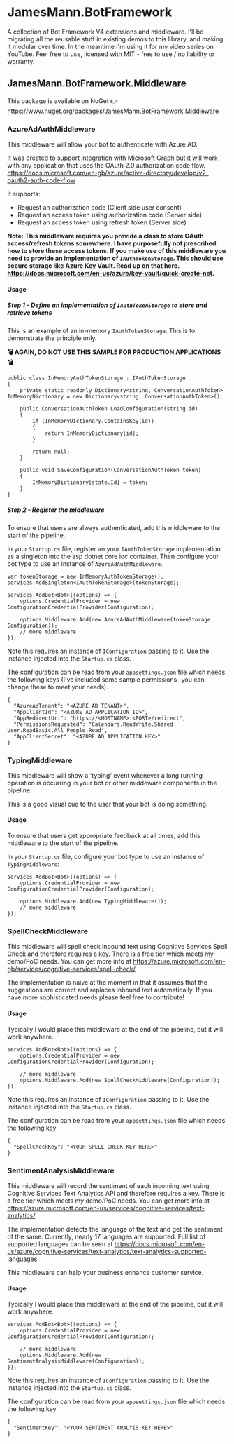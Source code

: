 ﻿# JamesMann.BotFramework

A collection of Bot Framework V4 extensions and middleware. I'll be migrating all the reusable stuff in existing demos to this library, and making it modular over time. In the meantime I'm using it for my video series on YouTube. Feel free to use, licensed with MIT - free to use / no liability or warranty.

## JamesMann.BotFramework.Middleware

This package is available on NuGet 👉 https://www.nuget.org/packages/JamesMann.BotFramework.Middleware

### AzureAdAuthMiddleware

This middleware will allow your bot to authenticate with Azure AD. 

It was created to support integration with Microsoft Graph but it will work with any application that uses the OAuth 2.0 authorization code flow. https://docs.microsoft.com/en-gb/azure/active-directory/develop/v2-oauth2-auth-code-flow

It supports:
- Request an authorization code (Client side user consent)
- Request an access token using authorization code (Server side)
- Request an access token using refresh token (Server side)

**Note: This middleware requires you provide a class to store OAuth access/refresh tokens somewhere. I have purposefully not prescribed how to store these access tokens.  If you make use of this middleware you need to provide an implementation of `IAuthTokenStorage`. This should use secure storage like Azure Key Vault. Read up on that here. https://docs.microsoft.com/en-us/azure/key-vault/quick-create-net.**

#### Usage

##### Step 1 - Define an implementation of `IAuthTokenStorage` to store and retrieve tokens
This is an example of an in-memory `IAuthTokenStorage`. This is to demonstrate the principle only.

**💣 AGAIN, DO NOT USE THIS SAMPLE FOR PRODUCTION APPLICATIONS 💣** 

```
public class InMemoryAuthTokenStorage : IAuthTokenStorage
{
    private static readonly Dictionary<string, ConversationAuthToken> InMemoryDictionary = new Dictionary<string, ConversationAuthToken>();

    public ConversationAuthToken LoadConfiguration(string id)
    {
        if (InMemoryDictionary.ContainsKey(id))
        {
            return InMemoryDictionary[id];
        }

        return null;
    }

    public void SaveConfiguration(ConversationAuthToken token)
    {
        InMemoryDictionary[state.Id] = token;
    }
}
```
##### Step 2 - Register the middleware

To ensure that users are always authenticated, add this middleware to the start of the pipeline.

In your `Startup.cs` file, register an your `IAuthTokenStorage` implementation as a singleton into the asp dotnet core ioc container. Then configure your bot type to use an instance of `AzureAdAuthMiddleware`.


```
var tokenStorage = new InMemoryAuthTokenStorage();
services.AddSingleton<IAuthTokenStorage>(tokenStorage);
          
services.AddBot<Bot>((options) => {
    options.CredentialProvider = new ConfigurationCredentialProvider(Configuration);
                
    options.Middleware.Add(new AzureAdAuthMiddleware(tokenStorage, Configuration));
    // more middleware
});
```

Note this requires an instance of `IConfiguration` passing to it.  Use the instance injected into the `Startup.cs` class.  

The configuration can be read from your `appsettings.json` file which needs the following keys (I've included some sample permissions- you can change these to meet your needs).
```
{
  "AzureAdTenant": "<AZURE AD TENANT>",
  "AppClientId": "<AZURE AD APPLICATION ID>",
  "AppRedirectUri": "https://<HOSTNAME>:<PORT>/redirect",
  "PermissionsRequested": "Calendars.ReadWrite.Shared User.ReadBasic.All People.Read",
  "AppClientSecret": "<AZURE AD APPLICATION KEY>"
}
```


### TypingMiddleware

This middleware will show a 'typing' event whenever a long running operation is occurring in your bot or other middeware components in the pipeline.

This is a good visual cue to the user that your bot is doing something.

#### Usage

To ensure that users get appropriate feedback at all times, add this middleware to the start of the pipeline.

In your `Startup.cs` file, configure your bot type to use an instance of `TypingMiddleware`:

```
services.AddBot<Bot>((options) => {
    options.CredentialProvider = new ConfigurationCredentialProvider(Configuration);
                
    options.Middleware.Add(new TypingMiddleware());
    // more middleware
});
```


### SpellCheckMiddleware

This middleware will spell check inbound text using Cognitive Services Spell Check and therefore requires a key. There is a free tier which meets my demo/PoC needs.  You can get more info at https://azure.microsoft.com/en-gb/services/cognitive-services/spell-check/

The implementation is naive at the moment in that it assumes that the suggestions are correct and replaces inbound text automatically. If you have more sophisticated needs please feel free to contribute!

#### Usage

Typically I would place this middleware at the end of the pipeline, but it will work anywhere.  


```
services.AddBot<Bot>((options) => {
    options.CredentialProvider = new ConfigurationCredentialProvider(Configuration);
	
	// more middleware
	options.Middleware.Add(new SpellCheckMiddleware(Configuration));
});
```

Note this requires an instance of `IConfiguration` passing to it.  Use the instance injected into the `Startup.cs` class.  

The configuration can be read from your `appsettings.json` file which needs the following key

```
{
  "SpellCheckKey": "<YOUR SPELL CHECK KEY HERE>"
}
```

### SentimentAnalysisMiddleware

This middleware will record the sentiment of each incoming text using Cognitive Services Text Analytics API and therefore requires a key. There is a free tier which meets my demo/PoC needs.  You can get more info at https://azure.microsoft.com/en-us/services/cognitive-services/text-analytics/

The implementation detects the language of the text and get the sentiment of the same. Currently, nearly 17 languages are supported. Full list of supported languages can be seen at https://docs.microsoft.com/en-us/azure/cognitive-services/text-analytics/text-analytics-supported-languages

This middleware can help your business enhance customer service.

#### Usage

Typically I would place this middleware at the end of the pipeline, but it will work anywhere.  


```
services.AddBot<Bot>((options) => {
    options.CredentialProvider = new ConfigurationCredentialProvider(Configuration);
	
	// more middleware
	options.Middleware.Add(new SentimentAnalysisMiddleware(Configuration));
});
```

Note this requires an instance of `IConfiguration` passing to it.  Use the instance injected into the `Startup.cs` class.  

The configuration can be read from your `appsettings.json` file which needs the following key

```
{
  "SentimentKey": "<YOUR SENTIMENT ANALYIS KEY HERE>"
}
```
